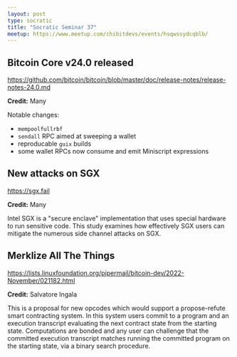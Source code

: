 ```yaml
---
layout: post
type: socratic
title: "Socratic Seminar 37"
meetup: https://www.meetup.com/chibitdevs/events/hsqwssydcqblb/
---
```


## Bitcoin Core v24.0 released

<https://github.com/bitcoin/bitcoin/blob/master/doc/release-notes/release-notes-24.0.md>

**Credit:** Many

Notable changes:

- `mempoolfullrbf`
- `sendall` RPC aimed at sweeping a wallet
- reproducable `guix` builds
- some wallet RPCs now consume and emit Miniscript expressions

## New attacks on SGX

<https://sgx.fail>

**Credit:** Many

Intel SGX is a "secure enclave" implementation that uses special hardware to run
sensitive code.  This study examines how effectively SGX users can mitigate the
numerous side channel attacks on SGX.

## Merklize All The Things

<https://lists.linuxfoundation.org/pipermail/bitcoin-dev/2022-November/021182.html>

**Credit:** Salvatore Ingala

This is a proposal for new opcodes which would support a propose-refute smart
contracting system.  In this system users commit to a program and an execution
transcript evaluating the next contract state from the starting state.
Computations are bonded and any user can challenge that the committed execution
transcript matches running the committed program on the starting state, via a
binary search procedure.
